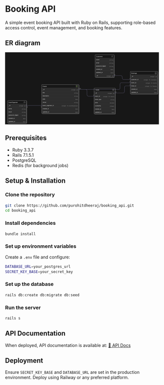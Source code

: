 # Booking API

A simple event booking API built with Ruby on Rails, supporting role-based access control, event management, and booking features.

## ER diagram
![database schema](/ER.png)

## Prerequisites

- Ruby 3.3.7
- Rails 7.1.5.1
- PostgreSQL
- Redis (for background jobs)

## Setup & Installation

### Clone the repository

```sh
git clone https://github.com/purohitdheeraj/booking_api.git
cd booking_api
```

### Install dependencies

```sh
bundle install
```

### Set up environment variables

Create a `.env` file and configure:

```sh
DATABASE_URL=your_postgres_url
SECRET_KEY_BASE=your_secret_key
```

### Set up the database

```sh
rails db:create db:migrate db:seed
```

### Run the server

```sh
rails s
```

## API Documentation

When deployed, API documentation is available at:
[🔗 API Docs](https://booking-api-production-5822.up.railway.app/)


## Deployment

Ensure `SECRET_KEY_BASE` and `DATABASE_URL` are set in the production environment. Deploy using Railway or any preferred platform.